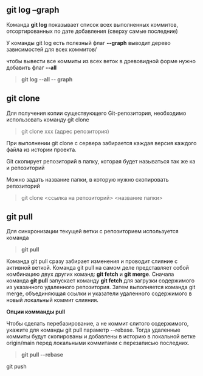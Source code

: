## **git log –graph** ##

Команда **git log** показывает список всех выполненных коммитов, отсортированных по дате добавления (сверху самые последние)

У команды git log есть полезный флаг **--graph**
выводит дерево зависимостей для всех коммитов/


чтобы вывести все коммиты из всех веток в древовидной форме нужно добавить флаг **--all**

> **git log --all -- graph**


## **git clone** ##

Для получения копии существующего Git-репозитория, необходимо использовать команду git clone 

> git clone xxx (адрес репозитория)

При выполнении git clone с сервера забирается каждая версия каждого файла из истории проекта. 

Git скопирует репозиторий в папку, которая будет называться так же ка и репозиторий

Можно задать название папки, в которую нужно скопировать репозиторий

> git clone <ссылка на репозиторий> <название папки>

## **git pull** ##

Для синхронизации текущей ветки с репозиторием используется команда 
> **git pull**

Команда git pull сразу забирает изменения и проводит слияние с активной веткой. Команда git pull на самом деле представляет собой комбинацию двух других команд: **git fetch** и **git merge**. Сначала команда **git pull** запускает команду **git fetch** для загрузки содержимого из указанного удаленного репозитория. Затем выполняется команда git merge, объединяющая ссылки и указатели удаленного содержимого в новый локальный коммит слияния. 

**Опции комманды pull**

Чтобы сделать перебазирование, а не коммит слитого содержимого, укажите для команды git pull параметр --rebase. Тогда удаленные коммиты будут скопированы и добавлены в историю в локальной ветке origin/main перед локальными коммитами с перезаписью последних.

> **git pull --rebase**

git push
